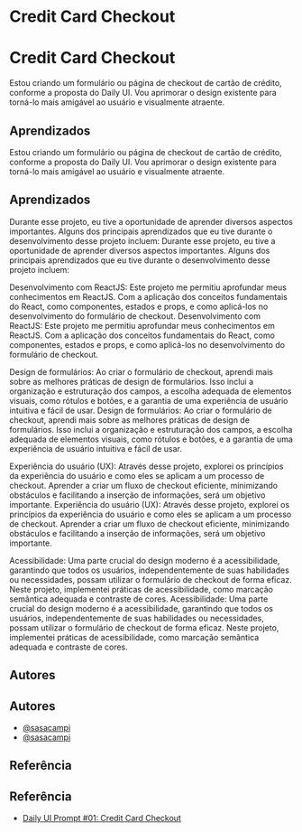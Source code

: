 
# Credit Card Checkout
# Credit Card Checkout

Estou criando um formulário ou página de checkout de cartão de crédito, conforme a proposta do Daily UI. Vou aprimorar o design existente para torná-lo mais amigável ao usuário e visualmente atraente.
## Aprendizados
Estou criando um formulário ou página de checkout de cartão de crédito, conforme a proposta do Daily UI. Vou aprimorar o design existente para torná-lo mais amigável ao usuário e visualmente atraente.
## Aprendizados

Durante esse projeto, eu tive a oportunidade de aprender diversos aspectos importantes. Alguns dos principais aprendizados que eu tive durante o desenvolvimento desse projeto incluem:
Durante esse projeto, eu tive a oportunidade de aprender diversos aspectos importantes. Alguns dos principais aprendizados que eu tive durante o desenvolvimento desse projeto incluem:

Desenvolvimento com ReactJS: Este projeto me permitiu aprofundar meus conhecimentos em ReactJS. Com a aplicação dos conceitos fundamentais do React, como componentes, estados e props, e como aplicá-los no desenvolvimento do formulário de checkout.
Desenvolvimento com ReactJS: Este projeto me permitiu aprofundar meus conhecimentos em ReactJS. Com a aplicação dos conceitos fundamentais do React, como componentes, estados e props, e como aplicá-los no desenvolvimento do formulário de checkout.

Design de formulários: Ao criar o formulário de checkout, aprendi mais sobre as melhores práticas de design de formulários. Isso inclui a organização e estruturação dos campos, a escolha adequada de elementos visuais, como rótulos e botões, e a garantia de uma experiência de usuário intuitiva e fácil de usar.
Design de formulários: Ao criar o formulário de checkout, aprendi mais sobre as melhores práticas de design de formulários. Isso inclui a organização e estruturação dos campos, a escolha adequada de elementos visuais, como rótulos e botões, e a garantia de uma experiência de usuário intuitiva e fácil de usar.

Experiência do usuário (UX): Através desse projeto, explorei os princípios da experiência do usuário e como eles se aplicam a um processo de checkout. Aprender a criar um fluxo de checkout eficiente, minimizando obstáculos e facilitando a inserção de informações, será um objetivo importante.
Experiência do usuário (UX): Através desse projeto, explorei os princípios da experiência do usuário e como eles se aplicam a um processo de checkout. Aprender a criar um fluxo de checkout eficiente, minimizando obstáculos e facilitando a inserção de informações, será um objetivo importante.

Acessibilidade: Uma parte crucial do design moderno é a acessibilidade, garantindo que todos os usuários, independentemente de suas habilidades ou necessidades, possam utilizar o formulário de checkout de forma eficaz. Neste projeto, implementei práticas de acessibilidade, como marcação semântica adequada e contraste de cores.
Acessibilidade: Uma parte crucial do design moderno é a acessibilidade, garantindo que todos os usuários, independentemente de suas habilidades ou necessidades, possam utilizar o formulário de checkout de forma eficaz. Neste projeto, implementei práticas de acessibilidade, como marcação semântica adequada e contraste de cores.

## Autores
## Autores

- [@sasacampi](https://github.com/sasacampi)
- [@sasacampi](https://github.com/sasacampi)


## Referência
## Referência

 - [Daily UI Prompt #01: Credit Card Checkout](https://www.dailyui.co)
